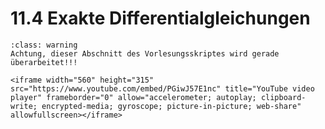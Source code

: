 # 11.4 Exakte Differentialgleichungen


```{admonition} Warnung
:class: warning
Achtung, dieser Abschnitt des Vorlesungsskriptes wird gerade überarbeitet!!!
```

```{dropdown} Video zu "Exakte Differentialgleichung" von Lernkompass
<iframe width="560" height="315" src="https://www.youtube.com/embed/PGiwJ57E1nc" title="YouTube video player" frameborder="0" allow="accelerometer; autoplay; clipboard-write; encrypted-media; gyroscope; picture-in-picture; web-share" allowfullscreen></iframe>
```